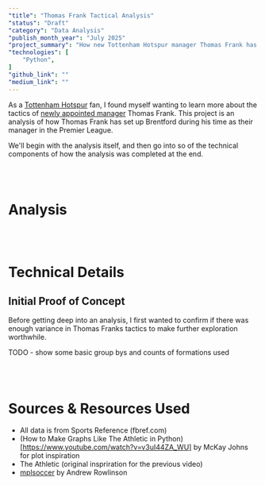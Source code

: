 ```yaml
---
"title": "Thomas Frank Tactical Analysis"
"status": "Draft"
"category": "Data Analysis"
"publish_month_year": "July 2025"
"project_summary": "How new Tottenham Hotspur manager Thomas Frank has set up his teams in the Premier League."
"technologies": [
    "Python",
]
"github_link": ""
"medium_link": ""
---
```


As a [Tottenham Hotspur](https://www.tottenhamhotspur.com/) fan, I found myself wanting to learn more about the tactics of [newly appointed manager](https://www.tottenhamhotspur.com/news/2025/june/thomas-frank-joins-as-head-coach/) Thomas Frank. This project is an analysis of how Thomas Frank has set up Brentford during his time as their manager in the Premier League.

We'll begin with the analysis itself, and then go into so of the technical components of how the analysis was completed at the end.

<br><br>

# Analysis




<br><br>

# Technical Details

## Initial Proof of Concept
Before getting deep into an analysis, I first wanted to confirm if there was enough variance in Thomas Franks tactics to make further exploration worthwhile.

TODO - show some basic group bys and counts of formations used



<br><br>

# Sources & Resources Used
- All data is from Sports Reference (fbref.com)
- (How to Make Graphs Like The Athletic in Python)[https://www.youtube.com/watch?v=v3uI44ZA_WU] by McKay Johns for plot inspiration
- The Athletic (original inspriration for the previous video)
- [mplsoccer](https://github.com/andrewRowlinson/mplsoccer) by Andrew Rowlinson
